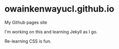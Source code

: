 # owainkenwayucl.github.io
My Github pages site

I'm working on this and learning Jekyll as I go.

Re-learning CSS is fun.
